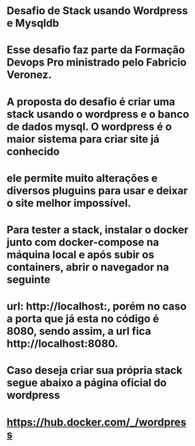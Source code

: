 # Desafio de Stack usando Wordpress e Mysqldb
#
# Esse desafio faz parte da Formação Devops Pro ministrado pelo Fabricio Veronez.
# A proposta do desafio é criar uma stack usando o wordpress e o banco de dados mysql. O wordpress é o maior sistema para criar site já conhecido
# ele permite muito alterações e diversos pluguins para usar e deixar o site melhor impossível.
# 
# Para tester a stack, instalar o docker junto com docker-compose na máquina local e após subir os containers, abrir o navegador na seguinte 
# url: http://localhost:, porém no caso a porta que já esta no código é 8080, sendo assim, a url fica http://localhost:8080. 
#
# Caso deseja criar sua própria stack segue abaixo a página oficial do wordpress
#
# https://hub.docker.com/_/wordpress
